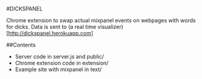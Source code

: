 #DICKSPANEL

Chrome extension to swap actual mixpanel events on webpages with words for dicks.
Data is sent to (a real time visualizer)[http://dickspanel.herokuapp.com]

##Contents
* Server code in server.js and public/
* Chrome extension code in extension/
* Example site with mixpanel in text/
